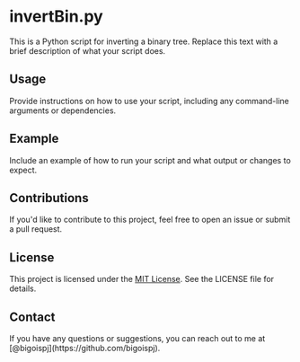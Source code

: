 <!DOCTYPE html>
<html lang="en">

<head>
    <meta charset="UTF-8">
    <meta name="viewport" content="width=device-width, initial-scale=1.0">

</head>

<body>

<h1>invertBin.py</h1>

 <p>
        This is a Python script for inverting a binary tree. Replace this text with a brief description of what your script does.
 </p>

 <h2>Usage</h2>

   <p>
        Provide instructions on how to use your script, including any command-line arguments or dependencies.
   </p>

   <h2>Example</h2>

   <p>
        Include an example of how to run your script and what output or changes to expect.
   </p>

   <h2>Contributions</h2>

   <p>
        If you'd like to contribute to this project, feel free to open an issue or submit a pull request.
   </p>

   <h2>License</h2>

   <p>
        This project is licensed under the <a href="https://opensource.org/licenses/MIT">MIT License</a>. See the LICENSE file for details.
   </p>

   <h2>Contact</h2>

   <p>
        If you have any questions or suggestions, you can reach out to me at [@bigoispj](https://github.com/bigoispj).
   </p>

</body>

</html>

